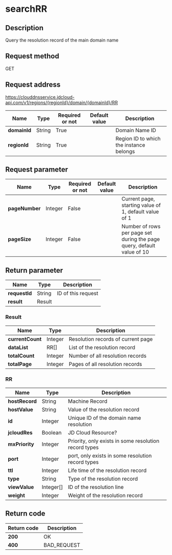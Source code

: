 # searchRR


## Description
Query the resolution record of the main domain name

## Request method
GET

## Request address
https://clouddnsservice.jdcloud-api.com/v1/regions/{regionId}/domain/{domainId}/RR

|Name|Type|Required or not|Default value|Description|
|---|---|---|---|---|
|**domainId**|String|True||Domain Name ID|
|**regionId**|String|True||Region ID to which the instance belongs|

## Request parameter
|Name|Type|Required or not|Default value|Description|
|---|---|---|---|---|
|**pageNumber**|Integer|False||Current page, starting value of 1, default value of 1|
|**pageSize**|Integer|False||Number of rows per page set during the page query, default value of 10|


## Return parameter
|Name|Type|Description|
|---|---|---|
|**requestId**|String|ID of this request|
|**result**|Result||


### <a name="Result">Result</a>
|Name|Type|Description|
|---|---|---|
|**currentCount**|Integer|Resolution records of current page|
|**dataList**|RR[]|List of the resolution record|
|**totalCount**|Integer|Number of all resolution records|
|**totalPage**|Integer|Pages of all resolution records|
### <a name="RR">RR</a>
|Name|Type|Description|
|---|---|---|
|**hostRecord**|String|Machine Record|
|**hostValue**|String|Value of the resolution record|
|**id**|Integer|Unique ID of the domain name resolution|
|**jcloudRes**|Boolean|JD Cloud Resource?|
|**mxPriority**|Integer|Priority, only exists in some resolution record types|
|**port**|Integer|port, only exists in some resolution record types|
|**ttl**|Integer|Life time of the resolution record|
|**type**|String|Type of the resolution record|
|**viewValue**|Integer[]|ID of the resolution line|
|**weight**|Integer|Weight of the resolution record|

## Return code
|Return code|Description|
|---|---|
|**200**|OK|
|**400**|BAD_REQUEST|
